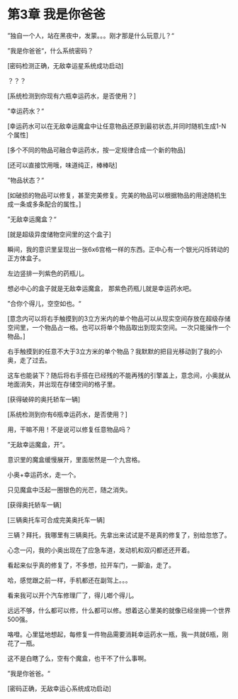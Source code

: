 # 第3章 我是你爸爸

”独自一个人，站在黑夜中，发蒙。。。刚才那是什么玩意儿？“

”我是你爸爸“，什么系统密码？

[密码检测正确，无敌幸运星系统成功启动]

？？？

[系统检测到你现有六瓶幸运药水，是否使用？]

”幸运药水？“

[幸运药水可以在无敌幸运魔盒中让任意物品还原到最初状态,并同时随机生成1-N个属性]

[多个不同的物品可融合幸运药水，按一定规律合成一个新的物品]

[还可以直接饮用哦，味道纯正，棒棒哒]

”物品状态？“

[如破损的物品可以修复，甚至完美修复。完美的物品可以根据物品的用途随机生成一条或多条配合的属性。]

”无敌幸运魔盒？“

[就是超级异度储物空间里的这个盒子]

瞬间，我的意识里呈现出一张6x6宫格一样的东西。正中心有一个银光闪烁转动的正方体盒子。

左边竖排一列紫色的药瓶儿。

想必中心的盒子就是无敌幸运魔盒， 那紫色药瓶儿就是幸运药水吧。

”合你个得儿，空空如也。“

[意念内可以将右手触摸到的3立方米内的单个物品可以从现实空间存放在超级存储空间里，一个物品占一格。也可以将单个物品取出到现实空间。一次只能操作一个物品。]

右手触摸到的任意不大于3立方米的单个物品？我默默的把目光移动到了我的小奥，走了过去。

这车也能装下？随后将右手搭在已经残的不能再残的引擎盖上，意念间，小奥就从地面消失，并出现在存储空间的格子里。

[获得破碎的奥托轿车一辆]

[系统检测到你有6瓶幸运药水，是否使用？]

用，干嘛不用！不是说可以修复任意物品吗？

”无敌幸运魔盒，开“。

意识里的魔盒缓慢展开，里面居然是一个九宫格。

小奥+幸运药水，走一个。

只见魔盒中泛起一圈银色的光芒，随之消失。

[获得奥托轿车一辆]

[三辆奥托车可合成完美奥托车一辆]

三辆？拜托，我哪里有三辆奥托。先拿出来试试是不是真的修复了，别给忽悠了。

心念一闪，我的小奥出现在了应急车道，发动机和双闪都还还开着。

看起来似乎真的修复了，不多想，拉开车门，一脚油，走了。

哈，感觉跟之前一样，手机都还在副驾上。。。

看来我可以开个汽车修理厂了，得儿啷个得儿。

远远不够，什么都可以修，什么都可以修。想着这心里美的就像已经坐拥一个世界500强。

咯噔。心里猛地想起，每修复一件物品需要消耗幸运药水一瓶，我一共就6瓶，刚花了一瓶。

这不是白瞎了么，空有个魔盒，也干不了什么事啊。

”我是你爸爸。“

[密码正确，无敌幸运心系统成功启动]